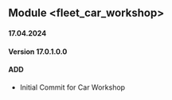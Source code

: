 ## Module <fleet_car_workshop>
#### 17.04.2024
#### Version 17.0.1.0.0
#### ADD
- Initial Commit for Car Workshop
